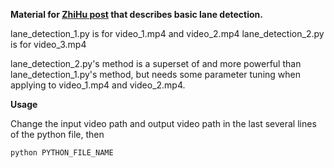 **Material for [ZhiHu post](https://zhuanlan.zhihu.com/p/25354571) that describes basic lane detection.**

lane_detection_1.py is for video_1.mp4 and video_2.mp4
lane_detection_2.py is for video_3.mp4

lane_detection_2.py's method is a superset of and more powerful than lane_detection_1.py's method, but needs
some parameter tuning when applying to video_1.mp4 and video_2.mp4.


**Usage**

Change the input video path and output video path in the last several lines of the python file, then
```
python PYTHON_FILE_NAME
```
